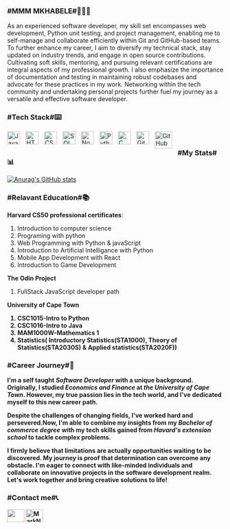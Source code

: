 <h3>#MMM MKHABELE#👨🏾‍💻</h3>

As an experienced software developer, my skill set encompasses web development, Python unit testing, and project management, enabling me to self-manage and collaborate efficiently within Git and GitHub-based teams. To further enhance my career, I aim to diversify my technical stack, stay updated on industry trends, and engage in open source contributions. Cultivating soft skills, mentoring, and pursuing relevant certifications are integral aspects of my professional growth. I also emphasize the importance of documentation and testing in maintaining robust codebases and advocate for these practices in my work. Networking within the tech community and undertaking personal projects further fuel my journey as a versatile and effective software developer.

<h3>#Tech Stack#⌨️</h3>
<img align="left" alt="JavaScript" width="30px" style="padding-right:10px;" src="https://cdn.jsdelivr.net/gh/devicons/devicon/icons/javascript/javascript-original.svg" />
<img align="left" alt="HTML" width="30px" style="padding-right:10px;" src="https://cdn.jsdelivr.net/gh/devicons/devicon/icons/html5/html5-plain-wordmark.svg" />
<img align="left" alt="CSS" width="30px" style="padding-right:10px;" src="https://cdn.jsdelivr.net/gh/devicons/devicon/icons/css3/css3-plain-wordmark.svg" />
<img align="left" alt="SQL lite" width="30px" style="padding-right:10px;" src="https://cdn.jsdelivr.net/gh/devicons/devicon/icons/sqlite/sqlite-original.svg" />
<img align="left" alt="Node JS" width="30px" style="padding-right:10px;" src="https://cdn.jsdelivr.net/gh/devicons/devicon/icons/nodejs/nodejs-original.svg" />
<img align="left" alt="Python" width="30px" style="padding-right:10px;" src="https://cdn.jsdelivr.net/gh/devicons/devicon/icons/python/python-plain.svg" />
<img align="left" alt="C" width="30px" style="padding-right:10px;" src="https://cdn.jsdelivr.net/gh/devicons/devicon/icons/c/c-plain.svg" >
<img align="left" alt="Git" width="30px" style="padding-right:10px;" src="https://cdn.jsdelivr.net/gh/devicons/devicon/icons/git/git-original.svg" />
<img align="left" alt="GitHub" width="40px" style="padding-right:10px;" src="https://cdn.jsdelivr.net/gh/devicons/devicon/icons/github/github-original-wordmark.svg" />
<img align="left" alt="" width="30px" style="padding-right:10px;">
<br />
<h3>#My Stats#📊</h3>

[![Anurag's GitHub stats](https://github-readme-stats.vercel.app/api?username=mkhmik004)](https://github.com/anuraghazra/github-readme-stats) 

<h3>#Relavant Education#📚</h3>
<b>Harvard CS50 professional certificates</b>:
<ol>
  <li>Introduction to computer science</li>
  <li>Programing with python</li>
  <li>Web Programming with Python & javaScript</li>
  <li>Introduction to Artificial Intelligance with Python</li>
  <li>Mobile App Development with React</li>
  <li>Introduction to Game Development</li>
</ol>
<b>The Odin Project</b>
<ol>
  <li>FullStack JavaScript developer path</li>
</ol>
<b>University of Cape Town<b>
<ol>
  <li>CSC1015-Intro to Python</li>
  <li>CSC1016-Intro to Java</li>
  <li>MAM1000W-Mathematics 1</li>
  <li>Statistics( Introductory Statistics(STA1000), Theory of Statistics(STA2030S) & Applied statistics(STA2020F))</li>
 
</ol>


<h3>#Career Journey#🚙</h3>
<p>I'm a self taught <em>Software Developer</em> with a unique background. Originally, I studied <em>Economics and Finance</em> at <em>the University of Cape Town</em>. However, my true passion lies in the tech world, and I've dedicated myself to this new career path.</P><P>Despite the challenges of changing fields, I've worked hard and persevered.Now, I'm able to combine my insights from my <em>Bachelor of commerce degree</em> with my tech skills gained from <em>Havard's extension school</em> to tackle complex problems.</p><p>I firmly believe that limitations are actually opportunities waiting to be discovered. My journey is proof that determination can overcome any obstacle. I'm eager to connect with like-minded individuals and collaborate on innovative projects in the software development realm. Let's work together and bring creative solutions to life!</p>
<h3>#Contact me#📞</h3>
<a href="http://linkedin.com/in/mikejunior-mkhabele-1a640118b" target="_blank"><img align="center" src="https://raw.githubusercontent.com/rahuldkjain/github-profile-readme-generator/master/src/images/icons/Social/linked-in-alt.svg" alt="" height="30" width="40" /></a>
<a href="https://instagram.com/marknotalent?igshid=NGVhN2U2NjQ0Yg==" target="_blank"> <img align="center" alt="MarkNoTalent" src="https://raw.githubusercontent.com/rahuldkjain/github-profile-readme-generator/master/src/images/icons/Social/instagram.svg" height="30" width="40" /> </a>



